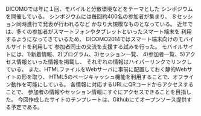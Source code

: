 DICOMOでは年に１回、モバイルと分散環境などをテーマとした
シンポジウムを開催している。
シンポジウムには毎回約400名の参加者が集まり、
８セッション同時進行で発表が行われるなど
かなり大規模なものとなっている。
近年では、多くの参加者がスマートフォンやタブレットといったスマート端末を
利用するようになってきているため、
DICOMO2014ではスマート端末向けのモバイルサイトを利用して
参加者同士の交流を支援する試みを行った。
モバイルサイトには、1)新着情報、2)プログラム、3)セッション一覧、
4)参加者一覧、5)アクセス情報といった情報を掲載し、
それぞれの情報はハイパーリンクでリンクしている。
また、HTMLファイルをWebサーバに事前に配置しておく静的Webサイトの形を取り、
HTML5のページキャッシュ機能を利用することで、オフライン動作を可能にしている。
各情報に対応するURLにQRコードからアクセスすることで、
参加者の情報やセッション情報にすぐにアクセスできることを目指した。
今回作成したサイトのテンプレートは、Githubにてオープンソース提供する予定である。
